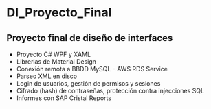 # DI_Proyecto_Final
<h2>Proyecto final de diseño de interfaces</h2>
<ul>
    <li>Proyecto C#  WPF y XAML</li>
    <li>Librerias de Material Design</li>
    <li>Conexión remota a BBDD MySQL - AWS RDS Service</li>
    <li>Parseo XML en disco</li>
    <li>Login de usuarios, gestión de permisos y sesiones</li>
    <li>Cifrado (hash) de contraseñas, protección contra injecciones SQL</li>
    <li>Informes con SAP Cristal Reports</li>
</ul>



 

